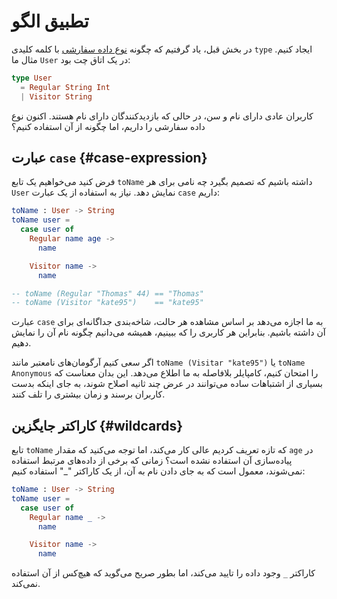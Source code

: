 # تطبیق الگو

در بخش قبل، یاد گرفتیم که چگونه [نوع داده سفارشی](custom_types.md) با کلمه کلیدی `type` ایجاد کنیم. مثال ما `User` در یک اتاق چت بود:

```elm
type User
  = Regular String Int
  | Visitor String
```

کاربران عادی دارای نام و سن، در حالی که بازدیدکنندگان دارای نام هستند. اکنون نوع داده سفارشی را داریم، اما چگونه از آن استفاده کنیم؟

## عبارت `case` {#case-expression}

فرض کنید می‌خواهیم یک تابع `toName` داشته باشیم که تصمیم بگیرد چه نامی برای هر `User` نمایش دهد. نیاز به استفاده از یک عبارت `case` داریم:

```elm
toName : User -> String
toName user =
  case user of
    Regular name age ->
      name

    Visitor name ->
      name

-- toName (Regular "Thomas" 44) == "Thomas"
-- toName (Visitor "kate95")    == "kate95"
```

عبارت `case` به ما اجازه می‌دهد بر اساس مشاهده هر حالت، شاخه‌بندی جداگانه‌ای برای آن داشته باشیم. بنابراین هر کاربری را که ببینیم، همیشه می‌دانیم چگونه نام آن را نمایش دهیم.

اگر سعی کنیم آرگومان‌های نامعتبر مانند `toName (Visitar "kate95")` یا `toName Anonymous` را امتحان کنیم، کامپایلر بلافاصله به ما اطلاع می‌دهد. این بدان معناست که بسیاری از اشتباهات ساده می‌توانند در عرض چند ثانیه اصلاح شوند، به جای اینکه بدست کاربران برسند و زمان بیشتری را تلف کنند.

## کاراکتر جایگزین {#wildcards}

تابع `toName` که تازه تعریف کردیم عالی کار می‌کند، اما توجه می‌کنید که مقدار `age` در پیاده‌سازی آن استفاده نشده است؟ زمانی که برخی از داده‌های مرتبط استفاده نمی‌شوند، معمول است که به جای دادن نام به آن، از یک کاراکتر "_" استفاده کنیم:

```elm
toName : User -> String
toName user =
  case user of
    Regular name _ ->
      name

    Visitor name ->
      name
```

کاراکتر `_` وجود داده را تایید می‌کند، اما بطور صریح می‌گوید که هیچ‌کس از آن استفاده نمی‌کند.